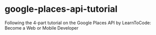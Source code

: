 # google-places-api-tutorial
Following the 4-part tutorial on the Google Places API by LearnToCode: Become a Web or Mobile Developer
